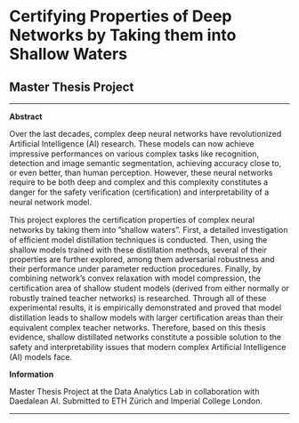 # **Certifying Properties of Deep Networks by Taking them into Shallow Waters**

## Master Thesis Project

---

**Abstract**

Over the last decades, complex deep neural networks have revolutionized Artiﬁcial Intelligence (AI) research. These models can now achieve impressive performances on various complex tasks like recognition, detection and image semantic segmentation, achieving accuracy close to, or even better, than human perception. However, these neural networks require to be both deep and complex and this complexity constitutes a danger for the safety veriﬁcation (certiﬁcation) and interpretability of a neural network model.

This project explores the certiﬁcation properties of complex neural networks by taking them into ”shallow waters”. First, a detailed investigation of efﬁcient model distillation techniques is conducted. Then, using the shallow models trained with these distillation methods, several of their properties are further explored, among them adversarial robustness and their performance under parameter reduction procedures. Finally, by combining network’s convex relaxation with model compression, the certiﬁcation area of shallow student models (derived from either normally or robustly trained teacher networks) is researched. Through all of these experimental results, it is empirically demonstrated and proved that model distillation leads to shallow models with larger certiﬁcation areas than their equivalent complex teacher networks. Therefore, based on this thesis evidence, shallow distillated networks constitute a possible solution to the safety and interpretability issues that modern complex Artiﬁcial Intelligence (AI) models face.

**Information**

Master Thesis Project at the Data Analytics Lab in collaboration with Daedalean AI. Submitted to ETH Zürich and Imperial College London.

---
